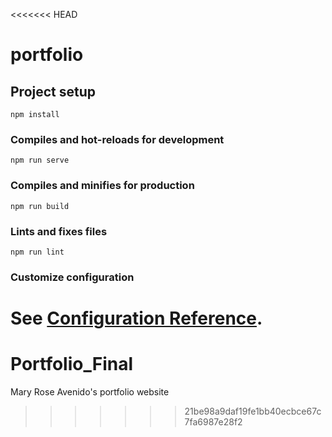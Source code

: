 <<<<<<< HEAD
# portfolio

## Project setup
```
npm install
```

### Compiles and hot-reloads for development
```
npm run serve
```

### Compiles and minifies for production
```
npm run build
```

### Lints and fixes files
```
npm run lint
```

### Customize configuration
See [Configuration Reference](https://cli.vuejs.org/config/).
=======
# Portfolio_Final
Mary Rose Avenido's portfolio website
>>>>>>> 21be98a9daf19fe1bb40ecbce67c7fa6987e28f2
